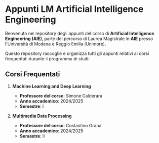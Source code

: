 # Appunti LM Artificial Intelligence Engineering

Benvenuto nel repository degli appunti del corso di **Artificial Intelligence Engineering (AIE)**, parte del percorso di Laurea Magistrale in **AIE** presso l'Università di Modena e Reggio Emilia (Unimore).

Questo repository raccoglie e organizza tutti gli appunti relativi ai corsi frequentati durante il programma di studi.

## Corsi Frequentati

1. **Machine Learning and Deep Learning**  
   - **Professore del corso**: Simone Calderara  
   - **Anno accademico**: 2024/2025  
   - **Semestre**: I  

2. **Multimedia Data Processing**  
   - **Professore del corso**: Costantino Grana  
   - **Anno accademico**: 2024/2025  
   - **Semestre**: II  

         
